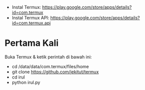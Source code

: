- Instal Termux: https://play.google.com/store/apps/details?id=com.termux
- Instal Termux API: https://play.google.com/store/apps/details?id=com.termux.api

# Pertama Kali
Buka Termux & ketik perintah di bawah ini:
- cd /data/data/com.termux/files/home
- git clone https://github.com/jekitut/termux
- cd irul
- python irul.py